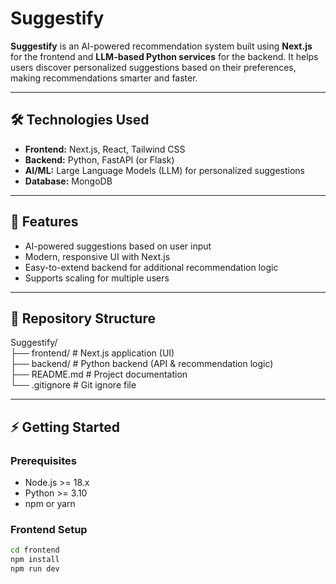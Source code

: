 # Suggestify

**Suggestify** is an AI-powered recommendation system built using **Next.js** for the frontend and **LLM-based Python services** for the backend. It helps users discover personalized suggestions based on their preferences, making recommendations smarter and faster.

---

## 🛠️ Technologies Used

- **Frontend:** Next.js, React, Tailwind CSS  
- **Backend:** Python, FastAPI (or Flask)  
- **AI/ML:** Large Language Models (LLM) for personalized suggestions  
- **Database:** MongoDB  

---

## 🚀 Features

- AI-powered suggestions based on user input  
- Modern, responsive UI with Next.js  
- Easy-to-extend backend for additional recommendation logic  
- Supports scaling for multiple users  

---

## 📁 Repository Structure

  Suggestify/<br>
├── frontend/ # Next.js application (UI)<br>
├── backend/ # Python backend (API & recommendation logic)<br>
├── README.md # Project documentation<br>
└── .gitignore # Git ignore file<br>

---

## ⚡ Getting Started

### Prerequisites

- Node.js >= 18.x  
- Python >= 3.10  
- npm or yarn  

### Frontend Setup

```bash
cd frontend
npm install
npm run dev
